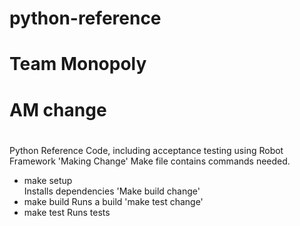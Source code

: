# python-reference
# Team Monopoly
# AM change
# 
Python Reference Code, including acceptance testing using Robot Framework
'Making Change'
Make file contains commands needed.
* make setup  
Installs dependencies
'Make build change'
* make build
Runs a build
'make test change'
* make test
Runs tests